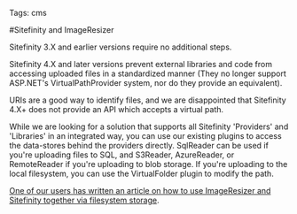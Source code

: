 Tags: cms

#Sitefinity and ImageResizer

Sitefinity 3.X and earlier versions require no additional steps.

Sitefinity 4.X and later versions prevent external libraries and code from accessing uploaded files in a standardized manner (They no longer support ASP.NET's VirtualPathProvider system, nor do they provide an equivalent). 

URIs are a good way to identify files, and we are disappointed that Sitefinity 4.X+ does not provide an API which accepts a virtual path.

While we are looking for a solution that supports all Sitefinity 'Providers' and 'Libraries' in an integrated way, you can use our existing plugins to access the data-stores behind the providers directly. SqlReader can be used if you're uploading files to SQL, and S3Reader, AzureReader, or RemoteReader if you're uploading to blob storage. If you're uploading to the local filesystem, you can use the VirtualFolder plugin to modify the path. 

[One of our users has written an article on how to use ImageResizer and Sitefinity together via filesystem storage](http://blog.falafel.com/Blogs/guest-posts/2013/04/11/how-to-use-the-imageresizer-library-within-sitefinity).
